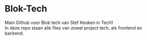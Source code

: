 <h1>Blok-Tech</h1>
Main Github voor Blok tech van Stef Keuken in Tech1 <br  />
In deze repo staan alle files van zowel project tech, als frontend en backend.
